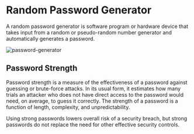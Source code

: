 # Random Password Generator

A random password generator is software program or hardware device that takes input from a random or pseudo-random number generator and automatically generates a password.

![password-generator](https://github.com/engindemiray/password-generator/assets/91262816/7206e867-e1c6-45ed-bb1e-154f1f523972)

## Password Strength

Password strength is a measure of the effectiveness of a password against guessing or brute-force attacks. 
In its usual form, it estimates how many trials an attacker who does not have direct access to the password would need, on average, to guess it correctly.
The strength of a password is a function of length, complexity, and unpredictability.<br/>

Using strong passwords lowers overall risk of a security breach, but strong passwords do not replace the need for other effective security controls.
